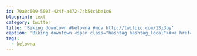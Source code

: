 ```yaml
---
id: 70a0c609-5003-424f-a472-74b54c6be1c6
blueprint: text
category: twitter
title: 'Biking downtown #kelowna #mcv http://twitpic.com/13i3py'
caption: 'Biking downtown <span class="hashtag hashtag_local">#<a href="http://tweettemp.darylchymko.ca/?tag=kelowna">kelowna</a> <span class="hashtag hashtag_local">#<a href="http://tweettemp.darylchymko.ca/?tag=mcv">mcv</a> http://twitpic.com/13i3py'
tags:
  - kelowna
---
```

